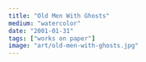 ```yaml
---
title: "Old Men With Ghosts"
medium: "watercolor"
date: "2001-01-31"
tags: ["works on paper"]
image: "art/old-men-with-ghosts.jpg"
---
```

